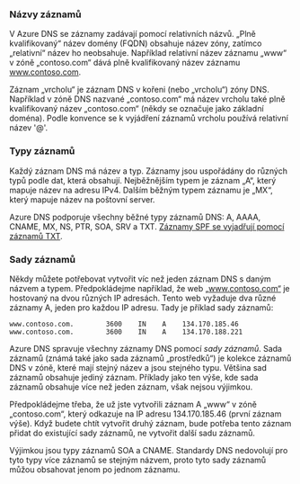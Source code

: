 ### <a name="record-names"></a>Názvy záznamů

V Azure DNS se záznamy zadávají pomocí relativních názvů. „Plně kvalifikovaný“ název domény (FQDN) obsahuje název zóny, zatímco „relativní“ název ho neobsahuje. Například relativní název záznamu „www“ v zóně „contoso.com“ dává plně kvalifikovaný název záznamu www.contoso.com.

Záznam „vrcholu“ je záznam DNS v kořeni (nebo „vrcholu“) zóny DNS. Například v zóně DNS nazvané „contoso.com“ má název vrcholu také plně kvalifikovaný název „contoso.com“ (někdy se označuje jako základní doména).  Podle konvence se k vyjádření záznamů vrcholu používá relativní název '@'.

### <a name="record-types"></a>Typy záznamů

Každý záznam DNS má název a typ. Záznamy jsou uspořádány do různých typů podle dat, která obsahují. Nejběžnějším typem je záznam „A“, který mapuje název na adresu IPv4. Dalším běžným typem záznamu je „MX“, který mapuje název na poštovní server.

Azure DNS podporuje všechny běžné typy záznamů DNS: A, AAAA, CNAME, MX, NS, PTR, SOA, SRV a TXT. [Záznamy SPF se vyjadřují pomocí záznamů TXT](../articles/dns/dns-zones-records.md#spf-records).

### <a name="record-sets"></a>Sady záznamů

Někdy můžete potřebovat vytvořit víc než jeden záznam DNS s daným názvem a typem. Předpokládejme například, že web „www.contoso.com“ je hostovaný na dvou různých IP adresách. Tento web vyžaduje dva různé záznamy A, jeden pro každou IP adresu. Tady je příklad sady záznamů:

    www.contoso.com.        3600    IN    A    134.170.185.46
    www.contoso.com.        3600    IN    A    134.170.188.221

Azure DNS spravuje všechny záznamy DNS pomocí *sady záznamů*. Sada záznamů (známá také jako sada záznamů „prostředků“) je kolekce záznamů DNS v zóně, které mají stejný název a jsou stejného typu. Většina sad záznamů obsahuje jediný záznam. Příklady jako ten výše, kde sada záznamů obsahuje více než jeden záznam, však nejsou výjimkou.

Předpokládejme třeba, že už jste vytvořili záznam A „www“ v zóně „contoso.com“, který odkazuje na IP adresu 134.170.185.46 (první záznam výše).  Když budete chtít vytvořit druhý záznam, bude potřeba tento záznam přidat do existující sady záznamů, ne vytvořit další sadu záznamů.

Výjimkou jsou typy záznamů SOA a CNAME. Standardy DNS nedovolují pro tyto typy více záznamů se stejným názvem, proto tyto sady záznamů můžou obsahovat jenom po jednom záznamu.

<!--HONumber=Feb17_HO2-->


